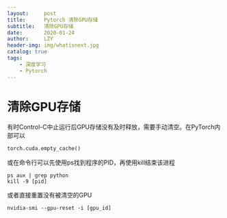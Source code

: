 ```yaml
---
layout:     post
title:      Pytorch 清除GPU存储
subtitle:   清除GPU存储
date:       2020-01-24
author:     LZY
header-img: img/whatisnext.jpg
catalog: true
tags:
    - 深度学习
    - Pytorch
---
```


# 清除GPU存储

有时Control-C中止运行后GPU存储没有及时释放，需要手动清空。在PyTorch内部可以

```python
torch.cuda.empty_cache()
```

或在命令行可以先使用ps找到程序的PID，再使用kill结束该进程

```
ps aux | grep python
kill -9 [pid]
```


或者直接重置没有被清空的GPU


```
nvidia-smi --gpu-reset -i [gpu_id]
```

